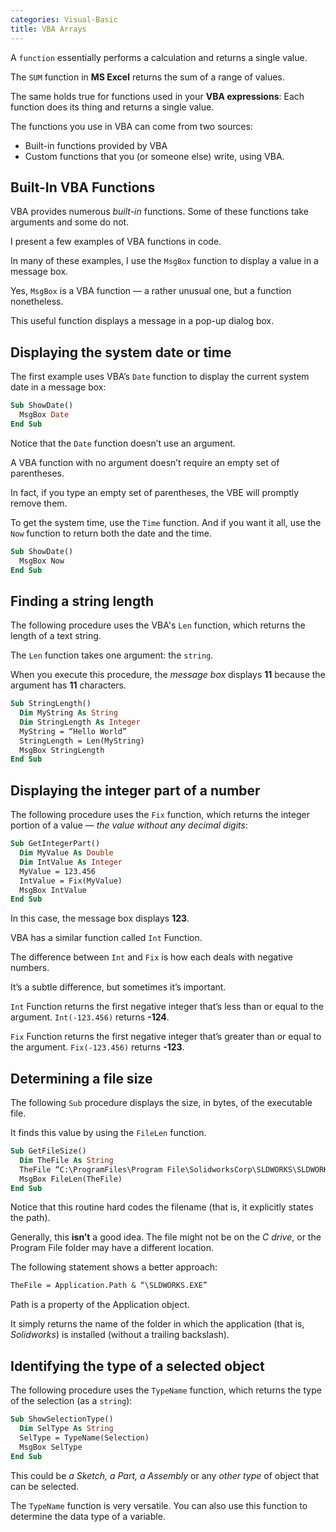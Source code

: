```yaml
---
categories: Visual-Basic
title: VBA Arrays
---
```


A `function` essentially performs a calculation and returns a single value. 

The `SUM` function in **MS Excel** returns the sum of a range of values. 

The same holds true for functions used in your **VBA expressions**: Each function does its thing and returns a single value.

The functions you use in VBA can come from two sources:

* Built-in functions provided by VBA
* Custom functions that you (or someone else) write, using VBA.

## Built-In VBA Functions

VBA provides numerous *built-in* functions. Some of these functions take arguments and some do not.

I present a few examples of VBA functions in code. 

In many of these examples, I use the `MsgBox` function to display a value in a message box. 

Yes, `MsgBox` is a VBA function — a rather unusual one, but a function nonetheless. 

This useful function displays a message in a pop-up dialog box. 

## Displaying the system date or time

The first example uses VBA’s `Date` function to display the current system date in a message box:

```vb
Sub ShowDate()
  MsgBox Date
End Sub
```

Notice that the `Date` function doesn’t use an argument. 

A VBA function with no argument doesn’t require an empty set of parentheses. 

In fact, if you type an empty set of parentheses, the VBE will promptly remove them.

To get the system time, use the `Time` function. And if you want it all, use the `Now` function to return both the date and the time. 

```vb
Sub ShowDate()
  MsgBox Now
End Sub
```

## Finding a string length

The following procedure uses the VBA's `Len` function, which returns the length of a text string. 

The `Len` function takes one argument: the `string`. 

When you execute this procedure, the *message box* displays **11** because the argument has **11** characters. 

```vb
Sub StringLength()
  Dim MyString As String
  Dim StringLength As Integer
  MyString = “Hello World”
  StringLength = Len(MyString)
  MsgBox StringLength
End Sub
```

## Displaying the integer part of a number

The following procedure uses the `Fix` function, which returns the integer portion of a value — *the value without any decimal digits*: 

```vb
Sub GetIntegerPart()
  Dim MyValue As Double
  Dim IntValue As Integer
  MyValue = 123.456
  IntValue = Fix(MyValue)
  MsgBox IntValue
End Sub
```

In this case, the message box displays **123**.

VBA has a similar function called `Int` Function. 

The difference between `Int` and `Fix` is how each deals with negative numbers. 

It’s a subtle difference, but sometimes it’s important. 

`Int` Function returns the first negative integer that’s less than or equal to the argument. `Int(-123.456)` returns **-124**. 

`Fix` Function returns the first negative integer that’s greater than or equal to the argument. `Fix(-123.456)` returns **-123**. 

## Determining a file size

The following `Sub` procedure displays the size, in bytes, of the executable file. 

It finds this value by using the `FileLen` function. 

```vb
Sub GetFileSize()
  Dim TheFile As String
  TheFile “C:\ProgramFiles\Program File\SolidworksCorp\SLDWORKS\SLDWORKS.exe”
  MsgBox FileLen(TheFile)
End Sub
```

Notice that this routine hard codes the filename (that is, it explicitly states the path). 

Generally, this **isn’t** a good idea. The file might not be on the *C drive*, or the Program File folder may have a different location. 

The following statement shows a better approach: 

```vb
TheFile = Application.Path & “\SLDWORKS.EXE” 
```

Path is a property of the Application object. 

It simply returns the name of the folder in which the application (that is, *Solidworks*) is installed (without a trailing backslash). 

## Identifying the type of a selected object

The following procedure uses the `TypeName` function, which returns the type of the selection (as a `string`): 

```vb
Sub ShowSelectionType()
  Dim SelType As String
  SelType = TypeName(Selection)
  MsgBox SelType
End Sub
```

This could be *a Sketch, a Part, a Assembly* or any *other type* of object that can be selected.

The `TypeName` function is very versatile. You can also use this function to determine the data type of a variable. 





